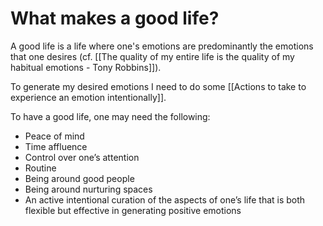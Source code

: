 # What makes a good life?

A good life is a life where one's emotions are predominantly the emotions that one desires (cf. [[The quality of my entire life is the quality of my habitual emotions - Tony Robbins]]).

To generate my desired emotions I need to do some [[Actions to take to experience an emotion intentionally]].

To have a good life, one may need the following:

- Peace of mind
- Time affluence
- Control over one’s attention
- Routine
- Being around good people
- Being around nurturing spaces
- An active intentional curation of the aspects of one’s life that is both flexible but effective in generating positive emotions

